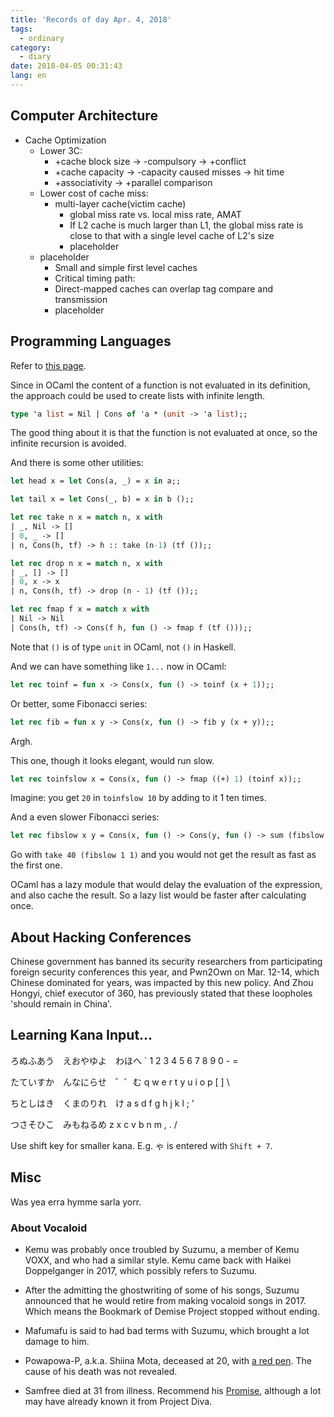 ```yaml
---
title: 'Records of day Apr. 4, 2018'
tags:
  - ordinary
category:
  - diary
date: 2018-04-05 00:31:43
lang: en
---
```



## Computer Architecture

* Cache Optimization
    * Lower 3C:
        * +cache block size -> -compulsory -> +conflict
        * +cache capacity -> -capacity caused misses -> hit time
        * +associativity -> +parallel comparison
    * Lower cost of cache miss:
        * multi-layer cache(victim cache)
            * global miss rate vs. local miss rate, AMAT
            * If L2 cache is much larger than L1, the global miss rate is close to that with a single level cache of L2's size
            * placeholder
    * placeholder
        * Small and simple first level caches
        * Critical timing path:
        * Direct-mapped caches can overlap tag compare and transmission
        * placeholder


## Programming Languages

Refer to [this page](https://www.cs.cornell.edu/courses/cs3110/2018sp/l/12-streams/notes.html).

Since in OCaml the content of a function is not evaluated in its definition, the approach could be used to create lists with infinite length.

```ocaml
type 'a list = Nil | Cons of 'a * (unit -> 'a list);;
```

The good thing about it is that the function is not evaluated at once, so the infinite recursion is avoided.

And there is some other utilities:

```ocaml
let head x = let Cons(a, _) = x in a;;

let tail x = let Cons(_, b) = x in b ();;

let rec take n x = match n, x with
| _, Nil -> []
| 0, _ -> []
| n, Cons(h, tf) -> h :: take (n-1) (tf ());;

let rec drop n x = match n, x with
| _, [] -> []
| 0, x -> x
| n, Cons(h, tf) -> drop (n - 1) (tf ());;

let rec fmap f x = match x with
| Nil -> Nil
| Cons(h, tf) -> Cons(f h, fun () -> fmap f (tf ()));;
```

Note that `()` is of type `unit` in OCaml, not `()` in Haskell.

And we can have something like `1...` now in OCaml:

```ocaml
let rec toinf = fun x -> Cons(x, fun () -> toinf (x + 1));;
```

Or better, some Fibonacci series:

```ocaml
let rec fib = fun x y -> Cons(x, fun () -> fib y (x + y));;
```

Argh.

This one, though it looks elegant, would run slow.

```ocaml
let rec toinfslow x = Cons(x, fun () -> fmap ((+) 1) (toinf x));;
```

Imagine: you get `20` in `toinfslow 10` by adding to it 1 ten times.

And a even slower Fibonacci series:

```ocaml
let rec fibslow x y = Cons(x, fun () -> Cons(y, fun () -> sum (fibslow x y) (tail (fibslow x y))));;
```

Go with `take 40 (fibslow 1 1)` and you would not get the result as fast as the first one.


OCaml has a lazy module that would delay the evaluation of the expression, and also cache the result. So a lazy list would be faster after calculating once.

## About Hacking Conferences

Chinese government has banned its security researchers from participating foreign security conferences this year, and Pwn2Own on Mar. 12-14, which Chinese dominated for years, was impacted by this new policy. And Zhou Hongyi, chief executor of 360, has previously stated that these loopholes 'should remain in China'.

## Learning Kana Input...

ろぬふあう　えおやゆよ　わほへ
` 1 2 3 4   5 6 7 8 9   0 - =

たていすか　んなにらせ　゛゜む
q w e r t   y u i o p   [ ] \

ちとしはき　くまのりれ　け
a s d f g   h j k l ;   '

つさそひこ　みもねるめ
z x c v b   n m , . /

Use shift key for smaller kana. E.g. ゃ is entered with `Shift + 7`.

## Misc

Was yea erra hymme sarla yorr.

### About Vocaloid

* Kemu was probably once troubled by Suzumu, a member of Kemu VOXX, and who had a similar style. Kemu came back with Haikei Doppelganger in 2017, which possibly refers to Suzumu.

* After the admitting the ghostwriting of some of his songs, Suzumu announced that he would retire from making vocaloid songs in 2017. Which means the Bookmark of Demise Project stopped without ending.

* Mafumafu is said to had bad terms with Suzumu, which brought a lot damage to him.

* Powapowa-P, a.k.a. Shiina Mota, deceased at 20, with [a red pen](https://www.youtube.com/watch?v=FBGvm_sXMzQ). The cause of his death was not revealed.

* Samfree died at 31 from illness. Recommend his [Promise](https://www.youtube.com/watch?v=Nn7aQYyKsQM), although a lot may have already known it from Project Diva.